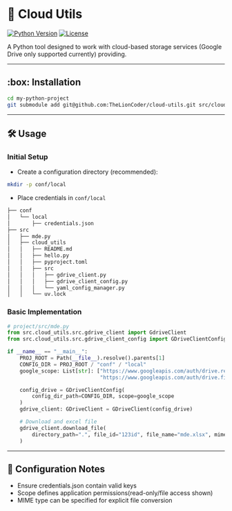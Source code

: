 # :snake: Cloud Utils

[![Python Version](https://img.shields.io/badge/python-3.12+-blue.svg)](https://www.python.org/)
[![License](https://img.shields.io/badge/license-MIT-green.svg)](https://opensource.org/licenses/MIT)

A Python tool designed to work with cloud-based storage services
(Google Drive only supported currently) providing.

---

## :box: Installation

```bash
cd my-python-project
git submodule add git@github.com:TheLionCoder/cloud-utils.git src/cloud_utils
```

---

## :hammer_and_wrench: Usage

### Initial Setup

- Create a configuration directory (recommended):

```bash
mkdir -p conf/local
```

- Place credentials in `conf/local`

```bash
├── conf
│   └── local
│       ├── credentials.json
├── src
│   ├── mde.py
│   ├── cloud_utils
│   │   ├── README.md
│   │   ├── hello.py
│   │   ├── pyproject.toml
│   │   ├── src
│   │   │   ├── gdrive_client.py
│   │   │   ├── gdrive_client_config.py
│   │   │   └── yaml_config_manager.py
│   │   └── uv.lock
```

### Basic Implementation

```python
# project/src/mde.py
from src.cloud_utils.src.gdrive_client import GdriveClient
from src.cloud_utils.src.gdrive_client_config import GDriveClientConfig

if __name__ == "__main__":
    PROJ_ROOT = Path(__file__).resolve().parents[1]
    CONFIG_DIR = PROJ_ROOT / "conf" / "local"
    google_scope: List[str]: ["https://www.googleapis.com/auth/drive.readonly",
                              "https://www.googleapis.com/auth/drive.file"]

    config_drive = GDriveClientConfig(
        config_dir_path=CONFIG_DIR, scope=google_scope
    )
    gdrive_client: GDriveClient = GDriveClient(config_drive)

    # Download and excel file
    gdrive_client.download_file(
        directory_path=".", file_id="123id", file_name="mde.xlsx", mime_type=None
    )
```

---

## :key: Configuration Notes

- Ensure credentials.json contain valid keys
- Scope defines application permissions(read-only/file access shown)
- MIME type can be specified for explicit file conversion
